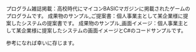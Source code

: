 プログラム雑誌掲載：高校時代にマイコンBASICマガジンに掲載されたゲームのプログラムです。
成果物のサンプル_ご提案書：個人事業主として某企業様に提案したシステムの提案書です。
成果物のサンプル_画面イメージ：個人事業主として某企業様に提案したシステムの画面イメージとC#のコードサンプルです。

参考になれば幸いに存じます。
